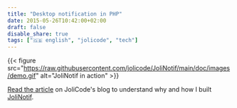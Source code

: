 ```yaml
---
title: "Desktop notification in PHP"
date: 2015-05-26T10:42:00+02:00
draft: false
disable_share: true
tags: ["🇬🇧 english", "jolicode", "tech"]
---
```

{{< figure src="https://raw.githubusercontent.com/jolicode/JoliNotif/main/doc/images/demo.gif" alt="JoliNotif in action" >}}

[Read the article](https://jolicode.com/blog/desktop-notification-in-php) on JoliCode's blog to understand why and how I built [JoliNotif](https://github.com/jolicode/JoliNotif).
